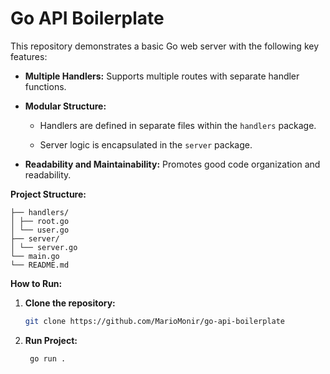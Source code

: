 # Go API Boilerplate

This repository demonstrates a basic Go web server with the following key features:

- **Multiple Handlers:** Supports multiple routes with separate handler functions.

- **Modular Structure:**

  - Handlers are defined in separate files within the `handlers` package.

  - Server logic is encapsulated in the `server` package.

- **Readability and Maintainability:** Promotes good code organization and readability.

**Project Structure:**

```
├── handlers/
│ ├── root.go
│ └── user.go
├── server/
│ └── server.go
└── main.go
└── README.md
```

**How to Run:**

1. **Clone the repository:**

   ```bash
   git clone https://github.com/MarioMonir/go-api-boilerplate
   ```

2. **Run Project:**
   ```bash
    go run .
   ```
